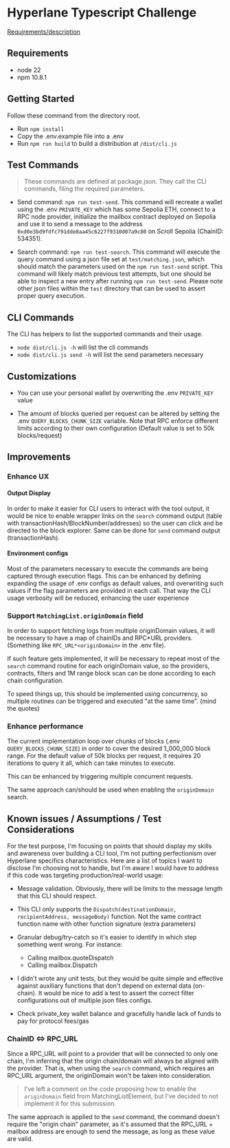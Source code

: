 # Hyperlane Typescript Challenge

[Requirements/description](https://hyperlanexyz.notion.site/Typescript-Challenge-8eb08b9ae4664b7cb570becda0606825)

## Requirements

- node 22
- npm 10.8.1

## Getting Started

Follow these command from the directory root.

- Run `npm install`
- Copy the .env.example file into a .env
- Run `npm run build` to build a distribution at `/dist/cli.js`

## Test Commands

> These commands are defined at package.json. They call the CLI commands, filing the required parameters.

- Send command: `npm run test-send`. This command will recreate a wallet using the .env `PRIVATE_KEY` which has some Sepolia ETH, connect to a RPC node provider, initialize the mailbox contract deployed on Sepolia and use it to send a message to the address `0xd0e3bd9fdfc791dde8aa45c6227f9310d07a9c80` on Scroll Sepolia (ChainID: 534351).

- Search command: `npm run test-search`. This command will execute the query command using a json file set at `test/matching.json`, which should match the parameters used on the `npm run test-send` script. This command will likely match previous test attempts, but one should be able to inspect a new entry after running `npm run test-send`. Please note other json files within the `test` directory that can be used to assert proper query execution.

## CLI Commands

The CLI has helpers to list the supported commands and their usage.

- `node dist/cli.js -h` will list the cli commands
- `node dist/cli.js send -h` will list the send parameters necessary

## Customizations

- You can use your personal wallet by overwriting the .env `PRIVATE_KEY` value

- The amount of blocks queried per request can be altered by setting the .env `QUERY_BLOCKS_CHUNK_SIZE` variable. Note that RPC enforce different limits according to their own configuration (Default value is set to 50k blocks/request)

## Improvements

### Enhance UX

#### Output Display

In order to make it easier for CLI users to interact with the tool output, it would be nice to enable wrapper links on the `search` command output (table with transactionHash/BlockNumber/addresses) so the user can click and be directed to the block explorer. Same can be done for `send` command output (transactionHash).

#### Environment configs

Most of the parameters necessary to execute the commands are being captured through execution flags. This can be enhanced by defining expanding the usage of .env configs as default values, and overwriting such values if the flag parameters are provided in each call. That way the CLI usage verbosity will be reduced, enhancing the user experience

### Support `MatchingList.originDomain` field

In order to support fetching logs from multiple originDomain values, it will be necessary to have a map of chainIDs and RPC*URL providers. (Something like `RPC_URL*<originDomain>` in the .env file).

If such feature gets implemented, it will be necessary to repeat most of the `search` command routine for each originDomain value, so the providers, contracts, filters and 1M range block scan can be done according to each chain configuration.

To speed things up, this should be implemented using concurrency, so multiple routines can be triggered and executed "at the same time". (mind the quotes)

### Enhance performance

The current implementation loop over chunks of blocks (.env `QUERY_BLOCKS_CHUNK_SIZE`) in order to cover the desired 1_000_000 block range. For the default value of 50k blocks per request, it requires 20 iterations to query it all, which can take minutes to execute.

This can be enhanced by triggering multiple concurrent requests.

The same approach can/should be used when enabling the `originDomain` search.

## Known issues / Assumptions / Test Considerations

For the test purpose, I'm focusing on points that should display my skills and awareness over building a CLI tool, I'm not putting perfectionism over Hyperlane specifics characteristics. Here are a list of topics I want to disclose I'm choosing not to handle, but I'm aware I would have to address if this code was targeting production/real-world usage:

- Message validation. Obviously, there will be limits to the message length that this CLI should respect.

- This CLI only supports the `Dispatch(destinationDomain, recipientAddress, messageBody)` function. Not the same contract function name with other function signature (extra parameters)

- Granular debug/try-catch so it's easier to identify in which step something went wrong. For instance:

  - Calling mailbox.quoteDispatch
  - Calling mailbox.Dispatch

- I didn't wrote any unit tests, but they would be quite simple and effective against auxiliary functions that don't depend on external data (on-chain). It would be nice to add a test to assert the correct filter configurations out of multiple json files configs.

- Check private_key wallet balance and gracefully handle lack of funds to pay for protocol fees/gas

### ChainID <=> RPC_URL

Since a RPC_URL will point to a provider that will be connected to only one chain, I'm inferring that the origin chain/domain will always be aligned with the provider. That is, when using the `search` command, which requires an RPC_URL argument, the originDomain won't be taken into consideration.

> I've left a comment on the code proposing how to enable the `originDomain` field from MatchingListElement, but I've decided to not implement it for this submission.

The same approach is applied to the `send` command, the command doesn't require the "origin chain" parameter, as it's assumed that the RPC_URL + mailbox address are enough to send the message, as long as these value are valid.
